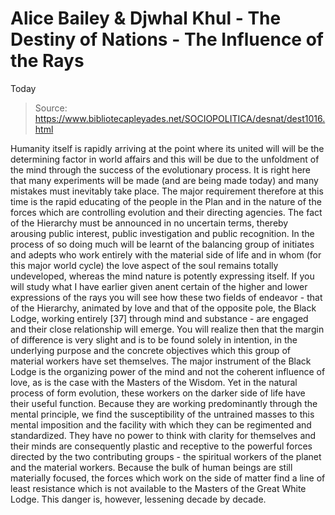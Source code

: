 # Alice Bailey & Djwhal Khul - The Destiny of Nations - The Influence of the Rays
Today

> Source: https://www.bibliotecapleyades.net/SOCIOPOLITICA/desnat/dest1016.html

Humanity itself is rapidly arriving at the point where its united will will be the determining factor in world affairs and this will be due to the unfoldment of the mind through the success of the evolutionary process. It is right here that many experiments will be made (and are being made today) and many mistakes must inevitably take place. The major requirement therefore at this time is the rapid educating of the people in the Plan and in the nature of the forces which are controlling evolution and their directing agencies. The fact of the Hierarchy must be announced in no uncertain terms, thereby arousing public interest, public investigation and public recognition. In the process of so doing much will be learnt of the balancing group of initiates and adepts who work entirely with the material side of life and in whom (for this major world cycle) the love aspect of the soul remains totally undeveloped, whereas the mind nature is potently expressing itself. If you will study what I have earlier given anent certain of the higher and lower expressions of the rays you will see how these two fields of endeavor - that of the Hierarchy, animated by love and that of the opposite pole, the Black Lodge, working entirely [37] through mind and substance - are engaged and their close relationship will emerge. You will realize then that the margin of difference is very slight and is to be found solely in intention, in the underlying purpose and the concrete objectives which this group of material workers have set themselves. The major instrument of the Black Lodge is the organizing power of the mind and not the coherent influence of love, as is the case with the Masters of the Wisdom. Yet in the natural process of form evolution, these workers on the darker side of life have their useful function. Because they are working predominantly through the mental principle, we find the susceptibility of the untrained masses to this mental imposition and the facility with which they can be regimented and standardized. They have no power to think with clarity for themselves and their minds are consequently plastic and receptive to the powerful forces directed by the two contributing groups - the spiritual workers of the planet and the material workers. Because the bulk of human beings are still materially focused, the forces which work on the side of matter find a line of least resistance which is not available to the Masters of the Great White Lodge. This danger is, however, lessening decade by decade.
